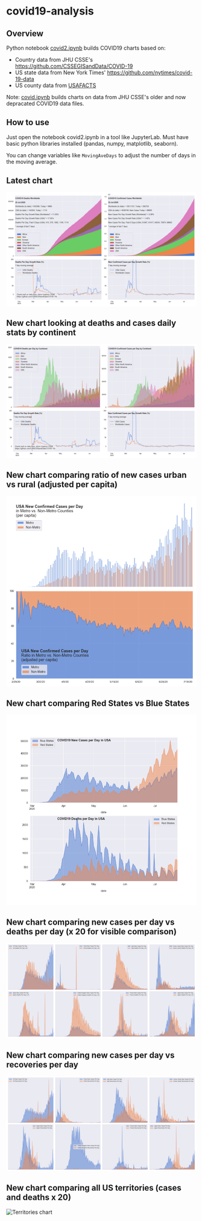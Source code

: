 # covid19-analysis

## Overview
Python notebook [covid2.ipynb](https://github.com/danlaw/covid19-analysis/blob/master/covid2.ipynb) builds COVID19 charts based on:
* Country data from JHU CSSE's https://github.com/CSSEGISandData/COVID-19
* US state data from New York Times' https://github.com/nytimes/covid-19-data
* US county data from [USAFACTS](https://usafacts.org/visualizations/coronavirus-covid-19-spread-map/)

Note: [covid.ipynb](https://github.com/danlaw/covid19-analysis/blob/master/covid.ipynb) builds charts on data from JHU CSSE's older and now depracated COVID19 data files.

## How to use
Just open the notebook covid2.ipynb in a tool like JupyterLab. Must have basic python libraries installed (pandas, numpy, matplotlib, seaborn).

You can change variables like ``MovingAveDays`` to adjust the number of days in the moving average.

## Latest chart
![Latest chart](charts/20200723-covid19-chart.png)

## New chart looking at deaths and cases daily stats by continent
![Comparison chart](charts/20200723-covid19-chart-perday.png)

## New chart comparing ratio of new cases urban vs rural (adjusted per capita)
![Urban rural per capita chart](charts/20200723-US-counties-urban-vs-rural-per-capita.png)

## New chart comparing Red States vs Blue States
![Red vs Blue chart](charts/20200723-compare-daily-red-vs-blue-states.png)

## New chart comparing new cases per day vs deaths per day (x 20 for visible comparison)
![Comparison chart](charts/20200723-comparison-chart.png)

## New chart comparing new cases per day vs recoveries per day
![Recovery chart](charts/20200723-comparison-recovery-chart.png)

## New chart comparing all US territories (cases and deaths x 20)
![Territories chart](charts/2020073-compare-US-territories.png)

